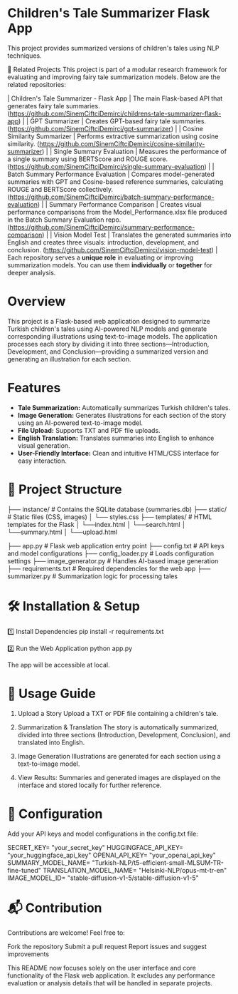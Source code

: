 # Children's Tale Summarizer Flask App

This project provides summarized versions of children's tales using NLP techniques.

🔗 Related Projects
This project is part of a modular research framework for evaluating and improving fairy tale summarization models. Below are the related repositories:

| Children's Tale Summarizer - Flask App | The main Flask-based API that generates fairy tale summaries. (https://github.com/SinemCiftciDemirci/childrens-tale-summarizer-flask-app) |
| GPT Summarizer | Creates GPT-based fairy tale summaries. (https://github.com/SinemCiftciDemirci/gpt-summarizer) |
| Cosine Similarity Summarizer | Performs extractive summarization using cosine similarity. (https://github.com/SinemCiftciDemirci/cosine-similarity-summarizer) |
| Single Summary Evaluation | Measures the performance of a single summary using BERTScore and ROUGE score. (https://github.com/SinemCiftciDemirci/single-summary-evaluation) |
| Batch Summary Performance Evaluation | Compares model-generated summaries with GPT and Cosine-based reference summaries, calculating ROUGE and BERTScore collectively. (https://github.com/SinemCiftciDemirci/batch-summary-performance-evaluation) |
| Summary Performance Comparison | Creates visual performance comparisons from the Model_Performance.xlsx file produced in the Batch Summary Evaluation repo. (https://github.com/SinemCiftciDemirci/summary-performance-comparison) |
| Vision Model Test | Translates the generated summaries into English and creates three visuals: introduction, development, and conclusion. (https://github.com/SinemCiftciDemirci/vision-model-test) |
Each repository serves a **unique role** in evaluating or improving summarization models. You can use them **individually** or **together** for deeper analysis.


# Overview
This project is a Flask-based web application designed to summarize Turkish children's tales using AI-powered NLP models and generate corresponding illustrations using text-to-image models. The application processes each story by dividing it into three sections—Introduction, Development, and Conclusion—providing a summarized version and generating an illustration for each section.

# Features
- **Tale Summarization:** Automatically summarizes Turkish children's tales.
- **Image Generation:** Generates illustrations for each section of the story using an AI-powered text-to-image model.
- **File Upload:** Supports TXT and PDF file uploads.
- **English Translation:** Translates summaries into English to enhance visual generation.
- **User-Friendly Interface:** Clean and intuitive HTML/CSS interface for easy interaction.


# 📂 Project Structure

├── instance/ # Contains the SQLite database (summaries.db)
├── static/ # Static files (CSS, images) 
│ └── styles.css 
├── templates/ # HTML templates for the Flask
│ └──index.html
│ └──search.html
│ └──summary.html 
│ └──upload.html 

├── app.py # Flask web application entry point 
├── config.txt # API keys and model configurations 
├── config_loader.py # Loads configuration settings 
├── image_generator.py # Handles AI-based image generation 
├── requirements.txt # Required dependencies for the web app 
├── summarizer.py # Summarization logic for processing tales 



# 🛠 Installation & Setup
1️⃣ Install Dependencies
pip install -r requirements.txt

2️⃣ Run the Web Application
python app.py

The app will be accessible at local.

# 📑 Usage Guide
1. Upload a Story
Upload a TXT or PDF file containing a children's tale.

2. Summarization & Translation
The story is automatically summarized, divided into three sections (Introduction, Development, Conclusion), and translated into English.

3. Image Generation
Illustrations are generated for each section using a text-to-image model.

4. View Results:
Summaries and generated images are displayed on the interface and stored locally for further reference.

# 🔑 Configuration
Add your API keys and model configurations in the config.txt file:

SECRET_KEY= "your_secret_key"
HUGGINGFACE_API_KEY= "your_huggingface_api_key"
OPENAI_API_KEY= "your_openai_api_key"
SUMMARY_MODEL_NAME= "Turkish-NLP/t5-efficient-small-MLSUM-TR-fine-tuned"
TRANSLATION_MODEL_NAME= "Helsinki-NLP/opus-mt-tr-en"
IMAGE_MODEL_ID= "stable-diffusion-v1-5/stable-diffusion-v1-5"


# 📬 Contribution
Contributions are welcome! Feel free to:

Fork the repository
Submit a pull request
Report issues and suggest improvements

This README now focuses solely on the user interface and core functionality of the Flask web application. It excludes any performance evaluation or analysis details that will be handled in separate projects.
